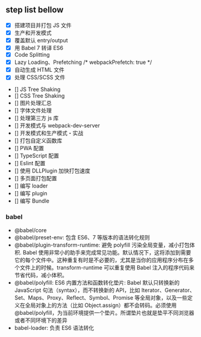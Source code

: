 ## step list bellow

- [X] 搭建项目并打包 JS 文件 
- [X] 生产和开发模式
- [X] 覆盖默认 entry/output
- [X] 用 Babel 7 转译 ES6
- [X] Code Splitting
- [X] Lazy Loading、Prefetching /* webpackPrefetch: true */ 
- [X] 自动生成 HTML 文件
- [X] 处理 CSS/SCSS 文件
- [] JS Tree Shaking
- [] CSS Tree Shaking
- [] 图片处理汇总
- [] 字体文件处理
- [] 处理第三方 js 库
- [] 开发模式与 webpack-dev-server
- [] 开发模式和生产模式・实战
- [] 打包自定义函数库
- [] PWA 配置
- [] TypeScript 配置
- [] Eslint 配置
- [] 使用 DLLPlugin 加快打包速度
- [] 多页面打包配置
- [] 编写 loader
- [] 编写 plugin
- [] 编写 Bundle

### babel

- @babel/core
- @babel/preset-env: 包含 ES6、7 等版本的语法转化规则
- @babel/plugin-transform-runtime: 避免 polyfill 污染全局变量，减小打包体积. Babel 使用非常小的助手来完成常见功能。默认情况下，这将添加到需要它的每个文件中。这种重复有时是不必要的，尤其是当你的应用程序分布在多个文件上的时候。transform-runtime 可以重复使用 Babel 注入的程序代码来节省代码，减小体积。
- @babel/polyfill: ES6 内置方法和函数转化垫片: Babel 默认只转换新的 JavaScript 句法（syntax），而不转换新的 API，比如 Iterator、Generator、Set、Maps、Proxy、Reflect、Symbol、Promise 等全局对象，以及一些定义在全局对象上的方法（比如 Object.assign）都不会转码。必须使用 @babel/polyfill，为当前环境提供一个垫片。所谓垫片也就是垫平不同浏览器或者不同环境下的差异
- babel-loader: 负责 ES6 语法转化
